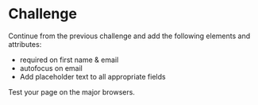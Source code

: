 # Challenge

Continue from the previous challenge and add the following elements and attributes:

- required on first name & email
- autofocus on email
- Add placeholder text to all appropriate fields

Test your page on the major browsers.

